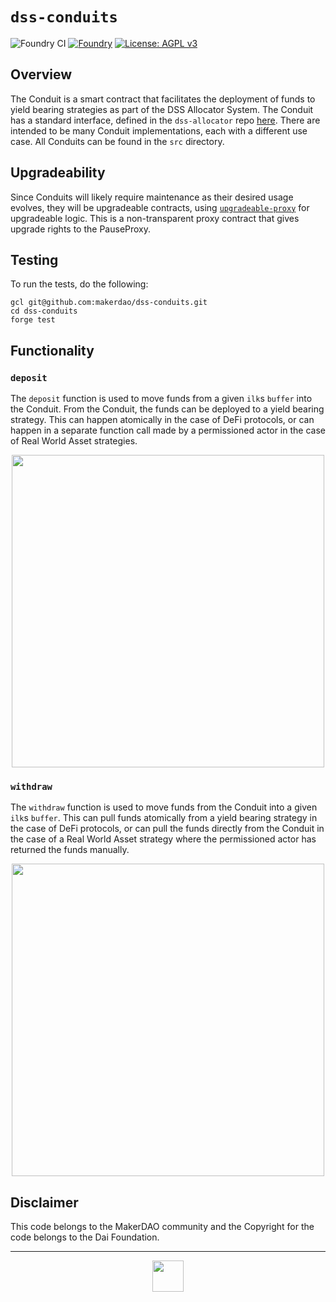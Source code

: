 # `dss-conduits`

![Foundry CI](https://github.com/makerdao/dss-conduits/actions/workflows/ci.yml/badge.svg)
[![Foundry][foundry-badge]][foundry]
[![License: AGPL v3](https://img.shields.io/badge/License-AGPL%20v3-blue.svg)](https://github.com/makerdao/dss-conduits/blob/master/LICENSE)

[foundry]: https://getfoundry.sh/
[foundry-badge]: https://img.shields.io/badge/Built%20with-Foundry-FFDB1C.svg

## Overview

The Conduit is a smart contract that facilitates the deployment of funds to yield bearing strategies as part of the DSS Allocator System. The Conduit has a standard interface, defined in the `dss-allocator` repo [here](https://github.com/makerdao/dss-allocator/blob/dev/src/interfaces/IAllocatorConduit.sol). There are intended to be many Conduit implementations, each with a different use case. All Conduits can be found in the `src` directory.

## Upgradeability

Since Conduits will likely require maintenance as their desired usage evolves, they will be upgradeable contracts, using [`upgradeable-proxy`](https://github.com/marsfoundation/upgradeable-proxy) for upgradeable logic. This is a non-transparent proxy contract that gives upgrade rights to the PauseProxy.

## Testing

To run the tests, do the following:

```
gcl git@github.com:makerdao/dss-conduits.git
cd dss-conduits
forge test
```

## Functionality

### `deposit`

The `deposit` function is used to move funds from a given `ilk`s `buffer` into the Conduit. From the Conduit, the funds can be deployed to a yield bearing strategy. This can happen atomically in the case of DeFi protocols, or can happen in a separate function call made by a permissioned actor in the case of Real World Asset strategies.

<p align="center">
  <img src="https://github.com/makerdao/dss-conduits/assets/44272939/ab0b6d46-9e05-40e0-ba6e-2c09244d08f4" height="500" />
</p>

### `withdraw`

The `withdraw` function is used to move funds from the Conduit into a given `ilk`s `buffer`. This can pull funds atomically from a yield bearing strategy in the case of DeFi protocols, or can pull the funds directly from the Conduit in the case of a Real World Asset strategy where the permissioned actor has returned the funds manually.

<p align="center">
  <img src="https://github.com/makerdao/dss-conduits/assets/44272939/fd8fc168-542c-48b8-b987-676a8076a7d9" height="500" />
</p>

## Disclaimer

This code belongs to the MakerDAO community and the Copyright for the code belongs to the Dai Foundation.

---

<p align="center">
  <img src="https://github.com/makerdao/dss-conduits/assets/44272939/88576038-e2e5-42c8-a8da-fecc2229db0c" height="50" />
</p>
